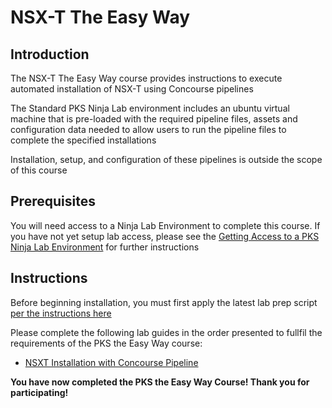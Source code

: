 # NSX-T The Easy Way

## Introduction

The NSX-T The Easy Way course provides instructions to execute automated installation of NSX-T using Concourse pipelines

The Standard PKS Ninja Lab environment includes an ubuntu virtual machine that is pre-loaded with the required pipeline files, assets and configuration data needed to allow users to run the pipeline files to complete the specified installations

Installation, setup, and configuration of these pipelines is outside the scope of this course

## Prerequisites

You will need access to a Ninja Lab Environment to complete this course. If you have not yet setup lab access, please see the [Getting Access to a PKS Ninja Lab Environment](../GetLabAccess-LA8528/readme.md) for further instructions

## Instructions

Before beginning installation, you must first apply the latest lab prep script [per the instructions here](https://github.com/CNA-Tech/PKS-Ninja/tree/Pks1.4/Labrary/Microlabs/NinjaLabPrepScript-CI4231.md)

Please complete the following lab guides in the order presented to fullfil the requirements of the PKS the Easy Way course:

- [NSXT Installation with Concourse Pipeline](https://github.com/CNA-Tech/PKS-Ninja/tree/Pks1.4/LabGuides/NsxtPipelineInstall-IN7016)

**You have now completed the PKS the Easy Way Course! Thank you for participating!**